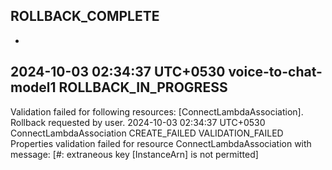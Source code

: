 ROLLBACK_COMPLETE
-
-
2024-10-03 02:34:37 UTC+0530
voice-to-chat-model1
ROLLBACK_IN_PROGRESS
-
Validation failed for following resources: [ConnectLambdaAssociation]. Rollback requested by user.
2024-10-03 02:34:37 UTC+0530
ConnectLambdaAssociation
CREATE_FAILED
VALIDATION_FAILED
Properties validation failed for resource ConnectLambdaAssociation with message: [#: extraneous key [InstanceArn] is not permitted]

